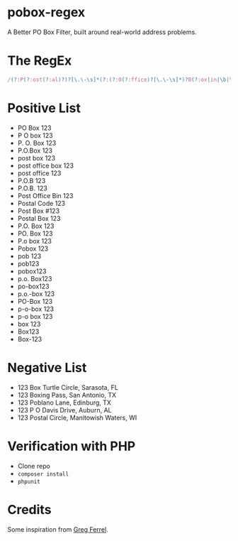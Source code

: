 # pobox-regex
A Better PO Box Filter, built around real-world address problems.

# The RegEx
````JavaScript
/(?:P(?:ost(?:al)?)?[\.\-\s]*(?:(?:O(?:ffice)?[\.\-\s]*)?B(?:ox|in|\b|\d)|o(?:ffice|\b)(?:[-\s]*\d)|code)|box[-\s\b]*\d)/i
````

# Positive List
* PO Box 123
* P O box 123
* P. O. Box 123
* P.O.Box 123
* post box 123
* post office box 123
* post office 123
* P.O.B 123
* P.O.B. 123
* Post Office Bin 123
* Postal Code 123
* Post Box #123
* Postal Box 123
* P.O. Box 123
* PO. Box 123
* P.o box 123
* Pobox 123
* pob 123
* pob123
* pobox123
* p.o. Box123
* po-box123
* p.o.-box 123
* PO-Box 123
* p-o-box 123
* p-o box 123
* box 123
* Box123
* Box-123

# Negative List
* 123 Box Turtle Circle, Sarasota, FL
* 123 Boxing Pass, San Antonio, TX
* 123 Poblano Lane, Edinburg, TX
* 123 P O Davis Drive, Auburn, AL
* 123 Postal Circle, Manitowish Waters, WI

# Verification with PHP
* Clone repo
* `composer install`
* `phpunit`

# Credits
Some inspiration from [Greg Ferrel](https://gist.github.com/gregferrell/7494667).
